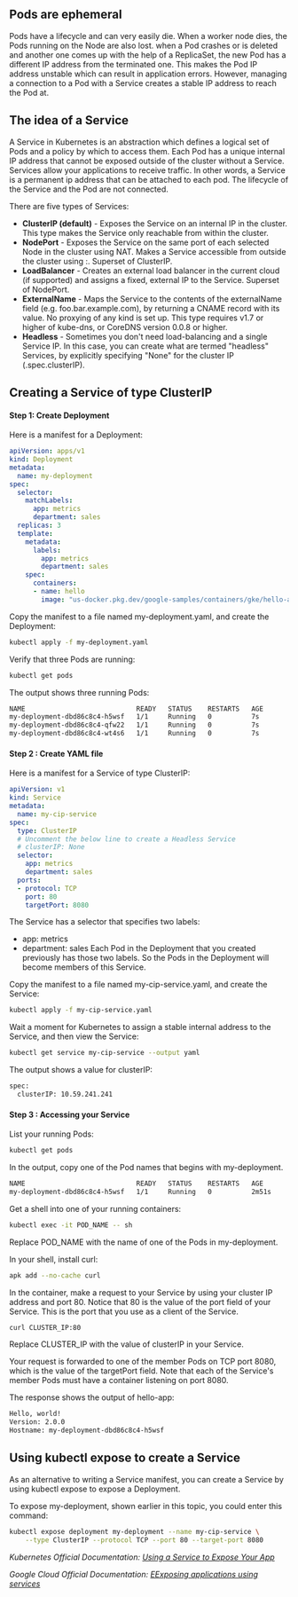 ## Pods are ephemeral

Pods have a lifecycle and can very easily die. When a worker node dies, the Pods running on the Node are also lost. when a Pod crashes or is deleted and another one comes up with the help of a ReplicaSet, the new Pod has a different IP address from the terminated one. This makes the Pod IP address unstable which can result in application errors. However, managing a connection to a Pod with a Service creates a stable IP address to reach the Pod at.

## The idea of a Service

A Service in Kubernetes is an abstraction which defines a logical set of Pods and a policy by which to access them. Each Pod has a unique internal IP address that cannot be exposed outside of the cluster without a Service. Services allow your applications to receive traffic. In other words, a Service is a permanent ip address that can be attached to each pod. The lifecycle of the Service and the Pod are not connected.

There are five types of Services:

- **ClusterIP (default)** - Exposes the Service on an internal IP in the cluster. This type makes the Service only reachable from within the cluster.
- **NodePort** - Exposes the Service on the same port of each selected Node in the cluster using NAT. Makes a Service accessible from outside the cluster using <NodeIP>:<NodePort>. Superset of ClusterIP.
- **LoadBalancer** - Creates an external load balancer in the current cloud (if supported) and assigns a fixed, external IP to the Service. Superset of NodePort.
- **ExternalName** - Maps the Service to the contents of the externalName field (e.g. foo.bar.example.com), by returning a CNAME record with its value. No proxying of any kind is set up. This type requires v1.7 or higher of kube-dns, or CoreDNS version 0.0.8 or higher.
- **Headless** - Sometimes you don't need load-balancing and a single Service IP. In this case, you can create what are termed "headless" Services, by explicitly specifying "None" for the cluster IP (.spec.clusterIP).

## Creating a Service of type ClusterIP

#### Step 1: Create Deployment
Here is a manifest for a Deployment:

``` YAML
apiVersion: apps/v1
kind: Deployment
metadata:
  name: my-deployment
spec:
  selector:
    matchLabels:
      app: metrics
      department: sales
  replicas: 3
  template:
    metadata:
      labels:
        app: metrics
        department: sales
    spec:
      containers:
      - name: hello
        image: "us-docker.pkg.dev/google-samples/containers/gke/hello-app:2.0"
   ``` 
Copy the manifest to a file named my-deployment.yaml, and create the Deployment:

``` bash
kubectl apply -f my-deployment.yaml

```
Verify that three Pods are running:

```bash 
kubectl get pods
```
The output shows three running Pods:
```bash
NAME                            READY   STATUS    RESTARTS   AGE
my-deployment-dbd86c8c4-h5wsf   1/1     Running   0          7s
my-deployment-dbd86c8c4-qfw22   1/1     Running   0          7s
my-deployment-dbd86c8c4-wt4s6   1/1     Running   0          7s

```

#### Step 2 : Create YAML file
Here is a manifest for a Service of type ClusterIP:

``` YAML
apiVersion: v1
kind: Service
metadata:
  name: my-cip-service
spec:
  type: ClusterIP
  # Uncomment the below line to create a Headless Service
  # clusterIP: None
  selector:
    app: metrics
    department: sales
  ports:
  - protocol: TCP
    port: 80
    targetPort: 8080
```
The Service has a selector that specifies two labels:

- app: metrics
- department: sales
Each Pod in the Deployment that you created previously has those two labels. So the Pods in the Deployment will become members of this Service.

Copy the manifest to a file named my-cip-service.yaml, and create the Service:

``` bash
kubectl apply -f my-cip-service.yaml

```
Wait a moment for Kubernetes to assign a stable internal address to the Service, and then view the Service:
```bash 
kubectl get service my-cip-service --output yaml
```
The output shows a value for clusterIP:

```bash
spec:
  clusterIP: 10.59.241.241
``` 
#### Step 3 : Accessing your Service
List your running Pods:
``` bash
kubectl get pods

```
In the output, copy one of the Pod names that begins with my-deployment.

```bash
NAME                            READY   STATUS    RESTARTS   AGE
my-deployment-dbd86c8c4-h5wsf   1/1     Running   0          2m51s
```
Get a shell into one of your running containers:

```bash 
kubectl exec -it POD_NAME -- sh
```
Replace POD_NAME with the name of one of the Pods in my-deployment.

In your shell, install curl:

```bash
apk add --no-cache curl

```
In the container, make a request to your Service by using your cluster IP address and port 80. Notice that 80 is the value of the port field of your Service. This is the port that you use as a client of the Service.

``` bash
curl CLUSTER_IP:80
```
Replace CLUSTER_IP with the value of clusterIP in your Service.

Your request is forwarded to one of the member Pods on TCP port 8080, which is the value of the targetPort field. Note that each of the Service's member Pods must have a container listening on port 8080.

The response shows the output of hello-app:
```bash 
Hello, world!
Version: 2.0.0
Hostname: my-deployment-dbd86c8c4-h5wsf
```

## Using kubectl expose to create a Service
As an alternative to writing a Service manifest, you can create a Service by using kubectl expose to expose a Deployment.

To expose my-deployment, shown earlier in this topic, you could enter this command:

```bash
kubectl expose deployment my-deployment --name my-cip-service \
    --type ClusterIP --protocol TCP --port 80 --target-port 8080
```


*Kubernetes Official Documentation: [Using a Service to Expose Your App](https://kubernetes.io/docs/tutorials/kubernetes-basics/expose/expose-intro/)*

*Google Cloud Official Documentation: [EExposing applications using services ](https://cloud.google.com/kubernetes-engine/docs/how-to/exposing-apps)*

